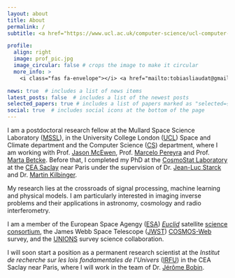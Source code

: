 ```yaml
---
layout: about
title: About
permalink: /
subtitle: <a href="https://www.ucl.ac.uk/computer-science/ucl-computer-science"> Computer Science Dept.</a> & <a href="https://www.ucl.ac.uk/mssl/mullard-space-science-laboratory"> MSSL</a>, University College London. Soon at <a href="https://irfu.cea.fr/en/"> IRFU, CEA Saclay</a>.

profile:
  align: right
  image: prof_pic.jpg
  image_circular: false # crops the image to make it circular
  more_info: >
    <i class="fas fa-envelope"></i> <a href="mailto:tobiasliaudat@gmail.com">tobiasliaudat@gmail.com</a>

news: true  # includes a list of news items
latest_posts: false  # includes a list of the newest posts
selected_papers: true # includes a list of papers marked as "selected={true}"
social: true  # includes social icons at the bottom of the page
---
```


I am a postdoctoral research fellow at the Mullard Space Science Laboratory (<a href="https://www.ucl.ac.uk/mssl/mullard-space-science-laboratory">MSSL</a>), in the University College London (<a href="https://www.ucl.ac.uk">UCL</a>) Space and Climate department and the Computer Science (<a href="https://www.ucl.ac.uk/computer-science/ucl-computer-science">CS</a>) department, where I am working with Prof. <a href="http://www.jasonmcewen.org">Jason McEwen</a>, Prof. <a href="https://www.macs.hw.ac.uk/~mp71/index.html">Marcelo Pereyra</a> and Prof. <a href="https://sites.google.com/site/mbetcke/">Marta Betcke</a>. Before that, I completed my PhD at the <a href="https://www.cosmostat.org">CosmoStat Laboratory</a> at the <a href="https://www.cea.fr/english/Pages/Welcome.aspx">CEA Saclay</a> near Paris under the supervision of Dr. <a href="https://jstarck.cosmostat.org">Jean-Luc Starck</a> and Dr. <a href="http://www.cosmostat.org/people/kilbinger">Martin Kilbinger</a>.

My research lies at the crossroads of signal processing, machine learning and physical models. I am particularly interested in imaging inverse problems and their applications in astronomy, cosmology and radio interferometry.

I am a member of the European Space Agengy (<a href="https://www.esa.int">ESA</a>) <a href="https://www.esa.int/Science_Exploration/Space_Science/Euclid">_Euclid_</a> satellite <a href="https://www.euclid-ec.org">science consortium</a>, the James Webb Space Telescope (<a href="https://webb.nasa.gov">JWST</a>) <a href="https://webb.nasa.gov">[COSMOS-Web](https://cosmos.astro.caltech.edu/page/cosmosweb)</a> survey, and the <a href="https://www.skysurvey.cc">UNIONS</a> survey science collaboration.

I will soon start a position as a permanent research scientist at the _Institut de recherche sur les lois fondamentales de l'Univers_ (<a href="https://irfu.cea.fr">IRFU</a>) in the CEA Saclay near Paris, where I will work in the team of Dr. <a href="https://scholar.google.com/citations?user=2IWDmk8AAAAJ&hl=en">Jérôme Bobin</a>.

